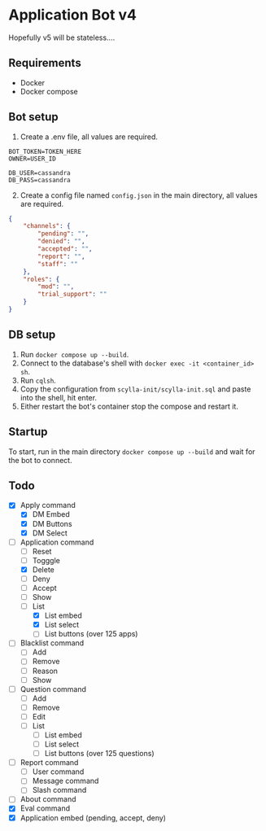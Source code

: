 # Application Bot v4
Hopefully v5 will be stateless....

## Requirements
- Docker
- Docker compose

## Bot setup
1) Create a .env file, all values are required.
```env
BOT_TOKEN=TOKEN_HERE
OWNER=USER_ID

DB_USER=cassandra
DB_PASS=cassandra
```
2) Create a config file named `config.json` in the main directory, all values are required.
```json
{
    "channels": {
        "pending": "",
        "denied": "",
        "accepted": "",
        "report": "",
        "staff": ""
    },
    "roles": {
        "mod": "",
        "trial_support": ""
    }
}
```

## DB setup
1) Run `docker compose up --build`.
2) Connect to the database's shell with `docker exec -it <container_id> sh`.
3) Run `cqlsh`.
4) Copy the configuration from `scylla-init/scylla-init.sql` and paste into the shell, hit enter.
5) Either restart the bot's container stop the compose and restart it.

## Startup
To start, run in the main directory `docker compose up --build` and wait for the bot to connect.

## Todo
- [x] Apply command
    - [x] DM Embed
    - [x] DM Buttons
    - [x] DM Select

- [ ] Application command
    - [ ] Reset
    - [ ] Togggle
    - [x] Delete
    - [ ] Deny
    - [ ] Accept
    - [ ] Show
    - [ ] List
        - [x] List embed
        - [x] List select
        - [ ] List buttons (over 125 apps)
    
- [ ] Blacklist command
    - [ ] Add
    - [ ] Remove
    - [ ] Reason
    - [ ] Show

- [ ] Question command
    - [ ] Add
    - [ ] Remove
    - [ ] Edit
    - [ ] List
        - [ ] List embed
        - [ ] List select
        - [ ] List buttons (over 125 questions)

- [ ] Report command
    - [ ] User command
    - [ ] Message command
    - [ ] Slash command

- [ ] About command
- [x] Eval command
- [x] Application embed (pending, accept, deny)